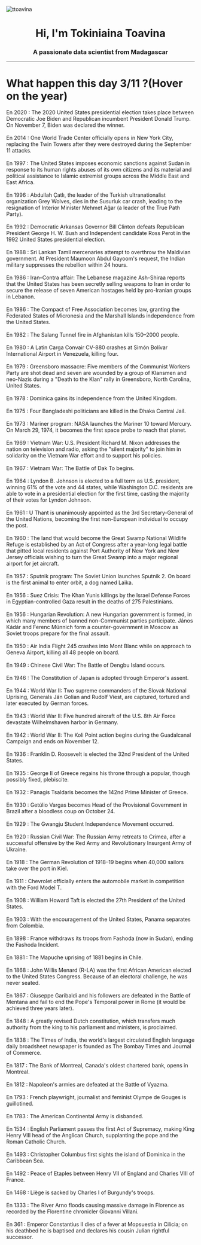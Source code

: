 
<p align="left"> <img src="https://komarev.com/ghpvc/?username=ttoavina&label=Profile%20views&color=0e75b6&style=flat" alt="ttoavina" /> </p>
<h1 align="center">Hi, I'm Tokiniaina Toavina</h1>
<h3 align="center">A passionate data scientist from Madagascar</h3>
    
<hr/>
<h1> What happen this day 3/11 ?(Hover on the year)</h1>

En 2020 : The 2020 United States presidential election takes place between Democratic Joe Biden and Republican incumbent President Donald Trump. On November 7, Biden was declared the winner.
<br/><br/>
En 2014 : One World Trade Center officially opens in New York City, replacing the Twin Towers after they were destroyed during the September 11 attacks.
<br/><br/>
En 1997 : The United States imposes economic sanctions against Sudan in response to its human rights abuses of its own citizens and its material and political assistance to Islamic extremist groups across the Middle East and East Africa.
<br/><br/>
En 1996 : Abdullah Çatlı, the leader of the Turkish ultranationalist organization Grey Wolves, dies in the Susurluk car crash, leading to the resignation of Interior Minister Mehmet Ağar (a leader of the True Path Party).
<br/><br/>
En 1992 : Democratic Arkansas Governor Bill Clinton defeats Republican President George H. W. Bush and Independent candidate Ross Perot in the 1992 United States presidential election.
<br/><br/>
En 1988 : Sri Lankan Tamil mercenaries attempt to overthrow the Maldivian government. At President Maumoon Abdul Gayoom's request, the Indian military suppresses the rebellion within 24 hours.
<br/><br/>
En 1986 : Iran–Contra affair: The Lebanese magazine Ash-Shiraa reports that the United States has been secretly selling weapons to Iran in order to secure the release of seven American hostages held by pro-Iranian groups in Lebanon.
<br/><br/>
En 1986 : The Compact of Free Association becomes law, granting the Federated States of Micronesia and the Marshall Islands independence from the United States.
<br/><br/>
En 1982 : The Salang Tunnel fire in Afghanistan kills 150–2000 people.
<br/><br/>
En 1980 : A Latin Carga Convair CV-880 crashes at Simón Bolívar International Airport in Venezuela, killing four.
<br/><br/>
En 1979 : Greensboro massacre: Five members of the Communist Workers Party are shot dead and seven are wounded by a group of Klansmen and neo-Nazis during a "Death to the Klan" rally in Greensboro, North Carolina, United States.
<br/><br/>
En 1978 : Dominica gains its independence from the United Kingdom.
<br/><br/>
En 1975 : Four Bangladeshi politicians are killed in the Dhaka Central Jail.
<br/><br/>
En 1973 : Mariner program: NASA launches the Mariner 10 toward Mercury. On March 29, 1974, it becomes the first space probe to reach that planet.
<br/><br/>
En 1969 : Vietnam War: U.S. President Richard M. Nixon addresses the nation on television and radio, asking the "silent majority" to join him in solidarity on the Vietnam War effort and to support his policies.
<br/><br/>
En 1967 : Vietnam War: The Battle of Dak To begins.
<br/><br/>
En 1964 : Lyndon B. Johnson is elected to a full term as U.S. president, winning 61% of the vote and 44 states, while Washington D.C. residents are able to vote in a presidential election for the first time, casting the majority of their votes for Lyndon Johnson.
<br/><br/>
En 1961 : U Thant is unanimously appointed as the 3rd Secretary-General of the United Nations, becoming the first non-European individual to occupy the post.
<br/><br/>
En 1960 : The land that would become the Great Swamp National Wildlife Refuge is established by an Act of Congress after a year-long legal battle that pitted local residents against Port Authority of New York and New Jersey officials wishing to turn the Great Swamp into a major regional airport for jet aircraft.
<br/><br/>
En 1957 : Sputnik program: The Soviet Union launches Sputnik 2. On board is the first animal to enter orbit, a dog named Laika.
<br/><br/>
En 1956 : Suez Crisis: The Khan Yunis killings by the Israel Defense Forces in Egyptian-controlled Gaza result in the deaths of 275 Palestinians.
<br/><br/>
En 1956 : Hungarian Revolution: A new Hungarian government is formed, in which many members of banned non-Communist parties participate.  János Kádár and Ferenc Münnich form a counter-government in Moscow as Soviet troops prepare for the final assault.
<br/><br/>
En 1950 : Air India Flight 245 crashes into Mont Blanc while on approach to Geneva Airport, killing all 48 people on board.
<br/><br/>
En 1949 : Chinese Civil War: The Battle of Dengbu Island occurs.
<br/><br/>
En 1946 : The Constitution of Japan is adopted through Emperor's assent.
<br/><br/>
En 1944 : World War II: Two supreme commanders of the Slovak National Uprising, Generals Ján Golian and Rudolf Viest, are captured, tortured and later executed by German forces.
<br/><br/>
En 1943 : World War II: Five hundred aircraft of the U.S. 8th Air Force devastate Wilhelmshaven harbor in Germany.
<br/><br/>
En 1942 : World War II: The Koli Point action begins during the Guadalcanal Campaign and ends on November 12.
<br/><br/>
En 1936 : Franklin D. Roosevelt is elected the 32nd President of the United States.
<br/><br/>
En 1935 : George II of Greece regains his throne through a popular, though possibly fixed, plebiscite.
<br/><br/>
En 1932 : Panagis Tsaldaris becomes the 142nd Prime Minister of Greece.
<br/><br/>
En 1930 : Getúlio Vargas becomes Head of the Provisional Government in Brazil after a bloodless coup on October 24.
<br/><br/>
En 1929 : The Gwangju Student Independence Movement occurred.
<br/><br/>
En 1920 : Russian Civil War: The Russian Army retreats to Crimea, after a successful offensive by the Red Army and Revolutionary Insurgent Army of Ukraine.
<br/><br/>
En 1918 : The German Revolution of 1918–19 begins when 40,000 sailors take over the port in Kiel.
<br/><br/>
En 1911 : Chevrolet officially enters the automobile market in competition with the Ford Model T.
<br/><br/>
En 1908 : William Howard Taft is elected the 27th President of the United States.
<br/><br/>
En 1903 : With the encouragement of the United States, Panama separates from Colombia.
<br/><br/>
En 1898 : France withdraws its troops from Fashoda (now in Sudan), ending the Fashoda Incident.
<br/><br/>
En 1881 : The Mapuche uprising of 1881 begins in Chile.
<br/><br/>
En 1868 : John Willis Menard (R-LA) was the first African American elected to the United States Congress.  Because of an electoral challenge, he was never seated.
<br/><br/>
En 1867 : Giuseppe Garibaldi and his followers are defeated in the Battle of Mentana and fail to end the Pope's Temporal power in Rome (it would be achieved three years later).
<br/><br/>
En 1848 : A greatly revised Dutch constitution, which transfers much authority from the king to his parliament and ministers, is proclaimed.
<br/><br/>
En 1838 : The Times of India, the world's largest circulated English language daily broadsheet newspaper is founded as The Bombay Times and Journal of Commerce.
<br/><br/>
En 1817 : The Bank of Montreal, Canada's oldest chartered bank, opens in Montreal.
<br/><br/>
En 1812 : Napoleon's armies are defeated at the Battle of Vyazma.
<br/><br/>
En 1793 : French playwright, journalist and feminist Olympe de Gouges is guillotined.
<br/><br/>
En 1783 : The American Continental Army is disbanded.
<br/><br/>
En 1534 : English Parliament passes the first Act of Supremacy, making King Henry VIII head of the Anglican Church, supplanting the pope and the  Roman Catholic Church.
<br/><br/>
En 1493 : Christopher Columbus first sights the island of Dominica in the Caribbean Sea.
<br/><br/>
En 1492 : Peace of Etaples between Henry VII of England and Charles VIII of France.
<br/><br/>
En 1468 : Liège is sacked by Charles I of Burgundy's troops.
<br/><br/>
En 1333 : The River Arno floods causing massive damage in Florence as recorded by the Florentine chronicler Giovanni Villani.
<br/><br/>
En 361 : Emperor Constantius II dies of a fever at Mopsuestia in Cilicia; on his deathbed he is baptised and declares his cousin Julian rightful successor.
<br/><br/>
